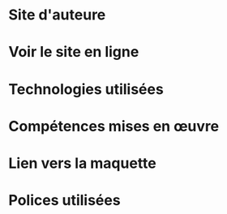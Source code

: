 # Site d'auteure

# Voir le site en ligne

# Technologies utilisées 

# Compétences mises en œuvre 

# Lien vers la maquette 

# Polices utilisées 
